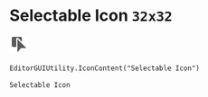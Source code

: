 # Selectable Icon `32x32`
<img src="/img/Selectable%20Icon.png" width=32 height=32>

``` CSharp
EditorGUIUtility.IconContent("Selectable Icon")
```
```
Selectable Icon
```
